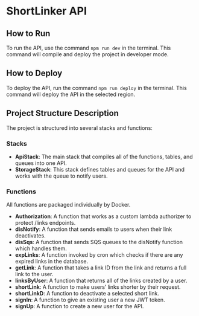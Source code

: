 <h1>ShortLinker API</h1>

<h2>How to Run</h2>
<p>To run the API, use the command <code>npm run dev</code> in the terminal. This command will compile and deploy the project in developer mode.</p>

<h2>How to Deploy</h2>
<p>To deploy the API, run the command <code>npm run deploy</code> in the terminal. This command will deploy the API in the selected region.</p>

<h2>Project Structure Description</h2>
<p>The project is structured into several stacks and functions:</p>

<h3>Stacks</h3>
<ul>
  <li><strong>ApiStack</strong>: The main stack that compiles all of the functions, tables, and queues into one API.</li>
  <li><strong>StorageStack</strong>: This stack defines tables and queues for the API and works with the queue to notify users.</li>
</ul>

<h3>Functions</h3>
<p>All functions are packaged individually by Docker.</p>
<ul>
  <li><strong>Authorization</strong>: A function that works as a custom lambda authorizer to protect /links endpoints.</li>
  <li><strong>disNotify</strong>: A function that sends emails to users when their link deactivates.</li>
  <li><strong>disSqs</strong>: A function that sends SQS queues to the disNotify function which handles them.</li>
  <li><strong>expLinks</strong>: A function invoked by cron which checks if there are any expired links in the database.</li>
  <li><strong>getLink</strong>: A function that takes a link ID from the link and returns a full link to the user.</li>
  <li><strong>linksByUser</strong>: A function that returns all of the links created by a user.</li>
  <li><strong>shortLink</strong>: A function to make users’ links shorter by their request.</li>
  <li><strong>shortLinkD</strong>: A function to deactivate a selected short link.</li>
  <li><strong>signIn</strong>: A function to give an existing user a new JWT token.</li>
  <li><strong>signUp</strong>: A function to create a new user for the API.</li>
</ul>
